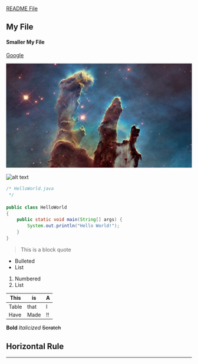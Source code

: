 [README File](/README.md)

## My File
#### Smaller My File

[Google](https://www.google.com)

![alt text](/pillarsofcreation.jpg "Pillars of Creation")

![alt text](https://lumiere-a.akamaihd.net/v1/images/solo-in-home-tall_2740b837.jpeg?region=211%2C21%2C1072%2C806&width=480 "Han Solo")

```java
/* HelloWorld.java
 */

public class HelloWorld
{
	public static void main(String[] args) {
		System.out.println("Hello World!");
	}
}
```

>This is a block quote

* Bulleted
* List

1. Numbered
2. List

This | is | A
--- | --- | ---
Table | that | I
Have | Made | !!

**Bold**
*Italicized*
~~Scratch~~

## Horizontal Rule

---